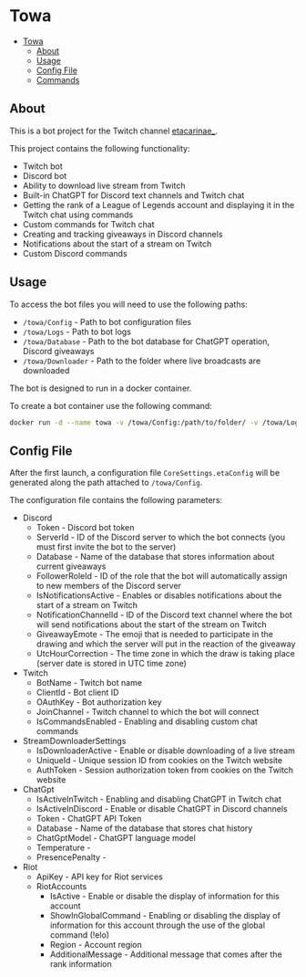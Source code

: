 # Towa

- [Towa](#Towa)
  - [About](#about)
  - [Usage](#usage)
  - [Config File](#config-file)
  - [Commands](#commands)

## About

This is a bot project for the Twitch channel [etacarinae_](https://twitch.tv/etacarinae_).

This project contains the following functionality:

- Twitch bot
- Discord bot
- Ability to download live stream from Twitch
- Built-in ChatGPT for Discord text channels and Twitch chat
- Getting the rank of a League of Legends account and displaying it in the Twitch chat using commands
- Custom commands for Twitch chat
- Creating and tracking giveaways in Discord channels
- Notifications about the start of a stream on Twitch
- Custom Discord commands

## Usage

To access the bot files you will need to use the following paths:

- `/towa/Config` - Path to bot configuration files
- `/towa/Logs` - Path to bot logs
- `/towa/Database` - Path to the bot database for ChatGPT operation, Discord giveaways
- `/towa/Downloader` - Path to the folder where live broadcasts are downloaded

The bot is designed to run in a docker container.

To create a bot container use the following command:

```sh
docker run -d --name towa -v /towa/Config:/path/to/folder/ -v /towa/Logs:/path/to/folder/ -v /towa/Database:/path/to/folder/ -v /towa/Downloader:/path/to/folder/ --restart unless-stopped atlantis159/towa:latest
```
## Config File

After the first launch, a configuration file `CoreSettings.etaConfig` will be generated along the path attached to `/towa/Config`.

The configuration file contains the following parameters:

- Discord
  - Token - Discord bot token
  - ServerId - ID of the Discord server to which the bot connects (you must first invite the bot to the server)
  - Database - Name of the database that stores information about current giveaways
  - FollowerRoleId - ID of the role that the bot will automatically assign to new members of the Discord server
  - IsNotificationsActive - Enables or disables notifications about the start of a stream on Twitch
  - NotificationChannelId - ID of the Discord text channel where the bot will send notifications about the start of the stream on Twitch
  - GiveawayEmote - The emoji that is needed to participate in the drawing and which the server will put in the reaction of the giveaway
  - UtcHourCorrection - The time zone in which the draw is taking place (server date is stored in UTC time zone)
- Twitch
  - BotName - Twitch bot name
  - ClientId - Bot client ID
  - OAuthKey - Bot authorization key
  - JoinChannel - Twitch channel to which the bot will connect
  - IsCommandsEnabled - Enabling and disabling custom chat commands
- StreamDownloaderSettings
  - IsDownloaderActive - Enable or disable downloading of a live stream
  - UniqueId - Unique session ID from cookies on the Twitch website
  - AuthToken - Session authorization token from cookies on the Twitch website
- ChatGpt
  - IsActiveInTwitch - Enabling and disabling ChatGPT in Twitch chat
  - IsActiveInDiscord - Enable or disable ChatGPT in Discord channels
  - Token - ChatGPT API Token
  - Database - Name of the database that stores chat history
  - ChatGptModel - ChatGPT language model
  - Temperature - 
  - PresencePenalty - 
- Riot
  - ApiKey - API key for Riot services
  - RiotAccounts
    - IsActive - Enable or disable the display of information for this account
    - ShowInGlobalCommand - Enabling or disabling the display of information for this account through the use of the global command (!elo)
    - Region - Account region
    - AdditionalMessage - Additional message that comes after the rank information
